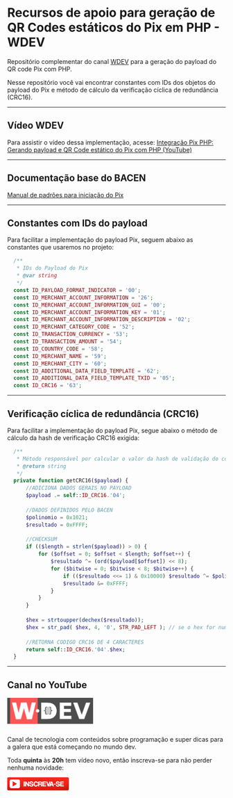 # Recursos de apoio para geração de QR Codes estáticos do Pix em PHP - WDEV

Repositório complementar do canal [WDEV](https://youtube.com/wdevoficial) para a geração do payload do QR code Pix com PHP.

Nesse repositório você vai encontrar constantes com IDs dos objetos do payload do Pix e método de cálculo da verificação cíclica de redundância (CRC16).

___________________

## Vídeo WDEV

Para assistir o vídeo dessa implementação, acesse: [Integração Pix PHP: Gerando payload e QR Code estático do Pix com PHP (YouTube)](https://youtu.be/eO11iFgrdCA)
___________________

## Documentação base do BACEN

[Manual de padrões para iniciação do Pix](https://www.bcb.gov.br/content/estabilidadefinanceira/pix/Regulamento_Pix/II-ManualdePadroesparaIniciacaodoPix-versao2-1.pdf)
___________________

## Constantes com IDs do payload

Para facilitar a implementação do payload Pix, seguem abaixo as constantes que usaremos no projeto:
```php
  /**
   * IDs do Payload do Pix
   * @var string
   */
  const ID_PAYLOAD_FORMAT_INDICATOR = '00';
  const ID_MERCHANT_ACCOUNT_INFORMATION = '26';
  const ID_MERCHANT_ACCOUNT_INFORMATION_GUI = '00';
  const ID_MERCHANT_ACCOUNT_INFORMATION_KEY = '01';
  const ID_MERCHANT_ACCOUNT_INFORMATION_DESCRIPTION = '02';
  const ID_MERCHANT_CATEGORY_CODE = '52';
  const ID_TRANSACTION_CURRENCY = '53';
  const ID_TRANSACTION_AMOUNT = '54';
  const ID_COUNTRY_CODE = '58';
  const ID_MERCHANT_NAME = '59';
  const ID_MERCHANT_CITY = '60';
  const ID_ADDITIONAL_DATA_FIELD_TEMPLATE = '62';
  const ID_ADDITIONAL_DATA_FIELD_TEMPLATE_TXID = '05';
  const ID_CRC16 = '63';
```

___________________

## Verificação cíclica de redundância (CRC16)

Para facilitar a implementação do payload Pix, segue abaixo o método de cálculo da hash de verificação CRC16 exigida:
```php
  /**
   * Método responsável por calcular o valor da hash de validação do código pix
   * @return string
   */
  private function getCRC16($payload) {
      //ADICIONA DADOS GERAIS NO PAYLOAD
      $payload .= self::ID_CRC16.'04';

      //DADOS DEFINIDOS PELO BACEN
      $polinomio = 0x1021;
      $resultado = 0xFFFF;

      //CHECKSUM
      if (($length = strlen($payload)) > 0) {
          for ($offset = 0; $offset < $length; $offset++) {
              $resultado ^= (ord($payload[$offset]) << 8);
              for ($bitwise = 0; $bitwise < 8; $bitwise++) {
                  if (($resultado <<= 1) & 0x10000) $resultado ^= $polinomio;
                  $resultado &= 0xFFFF;
              }
          }
      }

      $hex = strtoupper(dechex($resultado));
      $hex = str_pad( $hex, 4, '0', STR_PAD_LEFT ); // se o hex for numerico iniciando em 0, precisamos garantir que ele fique com 4 caracteres

      //RETORNA CODIGO CRC16 DE 4 CARACTERES
      return self::ID_CRC16.'04'.$hex;
  }
```
___________________

## Canal no YouTube
<img height="60" style="margin-bottom:10px;" src="https://raw.githubusercontent.com/william-costa/william-costa/master/assets/images/logo-wdev.png">

Canal de tecnologia com conteúdos sobre programação e super dicas para a galera que está começando no mundo dev.

Toda **quinta** às **20h** tem vídeo novo, então inscreva-se para não perder nenhuma novidade:

<a href="https://youtube.com/wdevoficial"><img height="30" src="https://raw.githubusercontent.com/william-costa/william-costa/master/assets/images/subscribe-youtube.png"></a>